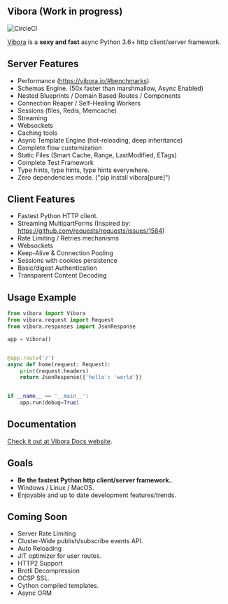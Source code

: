 Vibora (Work in progress)
-------------------------
![CircleCI](https://circleci.com/gh/vibora-io/vibora.svg?style=shield)

[Vibora](https://vibora.io) is a **sexy and fast** async Python 3.6+ http client/server framework.


Server Features
---------------
* Performance (https://vibora.io/#benchmarks).
* Schemas Engine. (50x faster than marshmallow, Async Enabled)
* Nested Blueprints / Domain Based Routes / Components
* Connection Reaper / Self-Healing Workers
* Sessions (files, Redis, Memcache)
* Streaming
* Websockets
* Caching tools
* Async Template Engine (hot-reloading, deep inheritance)
* Complete flow customization
* Static Files (Smart Cache, Range, LastModified, ETags)
* Complete Test Framework
* Type hints, type hints, type hints everywhere.
* Zero dependencies mode. ("pip install vibora[pure]")


Client Features
---------------
* Fastest Python HTTP client.
* Streaming MultipartForms (Inspired by: https://github.com/requests/requests/issues/1584)
* Rate Limiting / Retries mechanisms
* Websockets
* Keep-Alive & Connection Pooling
* Sessions with cookies persistence
* Basic/digest Authentication
* Transparent Content Decoding


Usage Example
-------------
```python
from vibora import Vibora
from vibora.request import Request
from vibora.responses import JsonResponse

app = Vibora()


@app.route('/')
async def home(request: Request):
    print(request.headers)
    return JsonResponse({'hello': 'world'})


if __name__ == '__main__':
    app.run(debug=True)
```


Documentation
-------------
[Check it out at Vibora Docs website](https://docs.vibora.io/docs).


Goals
-----
* **Be the fastest Python http client/server framework.**.
* Windows / Linux / MacOS.
* Enjoyable and up to date development features/trends.


Coming Soon
-----------
* Server Rate Limiting
* Cluster-Wide publish/subscribe events API.
* Auto Reloading
* JIT optimizer for user routes.
* HTTP2 Support
* Brotli Decompression
* OCSP SSL.
* Cython compiled templates.
* Async ORM
